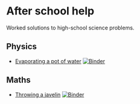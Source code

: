 # After school help

Worked solutions to high-school science problems.

## Physics

  - [Evaporating a pot of water](physics/evaporating-a-pot-of-water.ipynb) [![Binder](https://mybinder.org/badge_logo.svg)](https://mybinder.org/v2/gh/paultcochrane/after-school-help/HEAD?labpath=physics%2Fevaporating-a-pot-of-water.ipynb)

## Maths

  - [Throwing a javelin](maths/throwing-a-javelin.ipynb) [![Binder](https://mybinder.org/badge_logo.svg)](https://mybinder.org/v2/gh/paultcochrane/after-school-help/HEAD?labpath=maths%2Fthrowing-a-javelin.ipynb)
